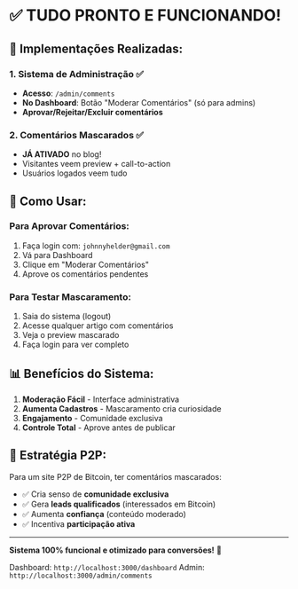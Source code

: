 # ✅ TUDO PRONTO E FUNCIONANDO!

## 🎉 Implementações Realizadas:

### 1. **Sistema de Administração** ✅
- **Acesso**: `/admin/comments`
- **No Dashboard**: Botão "Moderar Comentários" (só para admins)
- **Aprovar/Rejeitar/Excluir comentários**

### 2. **Comentários Mascarados** ✅
- **JÁ ATIVADO** no blog!
- Visitantes veem preview + call-to-action
- Usuários logados veem tudo

## 🚀 Como Usar:

### Para Aprovar Comentários:
1. Faça login com: `johnnyhelder@gmail.com`
2. Vá para Dashboard
3. Clique em "Moderar Comentários"
4. Aprove os comentários pendentes

### Para Testar Mascaramento:
1. Saia do sistema (logout)
2. Acesse qualquer artigo com comentários
3. Veja o preview mascarado
4. Faça login para ver completo

## 📊 Benefícios do Sistema:

1. **Moderação Fácil** - Interface administrativa
2. **Aumenta Cadastros** - Mascaramento cria curiosidade
3. **Engajamento** - Comunidade exclusiva
4. **Controle Total** - Aprove antes de publicar

## 🎯 Estratégia P2P:

Para um site P2P de Bitcoin, ter comentários mascarados:
- ✅ Cria senso de **comunidade exclusiva**
- ✅ Gera **leads qualificados** (interessados em Bitcoin)
- ✅ Aumenta **confiança** (conteúdo moderado)
- ✅ Incentiva **participação ativa**

---

**Sistema 100% funcional e otimizado para conversões!** 🚀

Dashboard: `http://localhost:3000/dashboard`
Admin: `http://localhost:3000/admin/comments`
